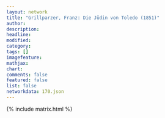 ```yaml
---
layout: network
title: "Grillparzer, Franz: Die Jüdin von Toledo (1851)"
author:
description:
headline:
modified:
category:
tags: []
imagefeature: 
mathjax: 
chart: 
comments: false
featured: false
list: false
networkdata: 170.json
---
```

{% include matrix.html %}
